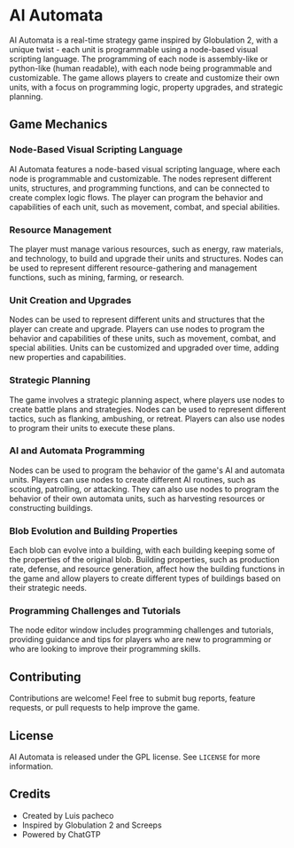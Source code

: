 # AI Automata

AI Automata is a real-time strategy game inspired by Globulation 2, with a unique twist - each unit is programmable using a node-based visual scripting language. The programming of each node is assembly-like or python-like (human readable), with each node being programmable and customizable. The game allows players to create and customize their own units, with a focus on programming logic, property upgrades, and strategic planning.

## Game Mechanics

### Node-Based Visual Scripting Language

AI Automata features a node-based visual scripting language, where each node is programmable and customizable. The nodes represent different units, structures, and programming functions, and can be connected to create complex logic flows. The player can program the behavior and capabilities of each unit, such as movement, combat, and special abilities.

### Resource Management

The player must manage various resources, such as energy, raw materials, and technology, to build and upgrade their units and structures. Nodes can be used to represent different resource-gathering and management functions, such as mining, farming, or research.

### Unit Creation and Upgrades

Nodes can be used to represent different units and structures that the player can create and upgrade. Players can use nodes to program the behavior and capabilities of these units, such as movement, combat, and special abilities. Units can be customized and upgraded over time, adding new properties and capabilities.

### Strategic Planning

The game involves a strategic planning aspect, where players use nodes to create battle plans and strategies. Nodes can be used to represent different tactics, such as flanking, ambushing, or retreat. Players can also use nodes to program their units to execute these plans.

### AI and Automata Programming

Nodes can be used to program the behavior of the game's AI and automata units. Players can use nodes to create different AI routines, such as scouting, patrolling, or attacking. They can also use nodes to program the behavior of their own automata units, such as harvesting resources or constructing buildings.

### Blob Evolution and Building Properties

Each blob can evolve into a building, with each building keeping some of the properties of the original blob. Building properties, such as production rate, defense, and resource generation, affect how the building functions in the game and allow players to create different types of buildings based on their strategic needs.

### Programming Challenges and Tutorials

The node editor window includes programming challenges and tutorials, providing guidance and tips for players who are new to programming or who are looking to improve their programming skills.

## Contributing

Contributions are welcome! Feel free to submit bug reports, feature requests, or pull requests to help improve the game.

## License

AI Automata is released under the GPL license. See `LICENSE` for more information.

## Credits

- Created by Luis pacheco
- Inspired by Globulation 2 and Screeps
- Powered by ChatGTP